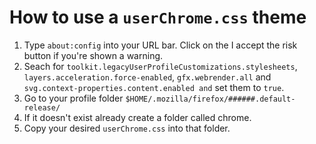 # How to use a ```userChrome.css``` theme
1. Type ```about:config``` into your URL bar. Click on the I accept the risk button if you're shown a warning.
1. Seach for ```toolkit.legacyUserProfileCustomizations.stylesheets```,
	 ```layers.acceleration.force-enabled```, ```gfx.webrender.all``` and
	 ```svg.context-properties.content.enabled and``` set them to ```true```.
1. Go to your profile folder ```$HOME/.mozilla/firefox/######.default-release/```
1. If it doesn't exist already create a folder called chrome.
1. Copy your desired ```userChrome.css``` into that folder.
